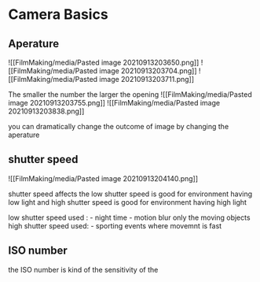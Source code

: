 # Camera Basics

## Aperature
![[FilmMaking/media/Pasted image 20210913203650.png]]
![[FilmMaking/media/Pasted image 20210913203704.png]]
![[FilmMaking/media/Pasted image 20210913203711.png]]

The smaller the number the larger the opening
![[FilmMaking/media/Pasted image 20210913203755.png]]
![[FilmMaking/media/Pasted image 20210913203838.png]]

you can dramatically change the outcome of image by changing the aperature

## shutter speed
![[FilmMaking/media/Pasted image 20210913204140.png]]

shutter speed affects the
low shutter speed is good for environment having low light and high shutter speed is good for environment having high light

low shutter speed used :
	- night time
	- motion blur only the moving objects
high shutter speed used:
	- sporting events where movemnt is fast

## ISO number
the ISO number is kind of the sensitivity of the